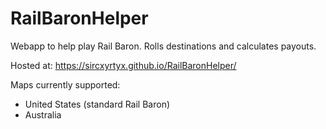 # RailBaronHelper

Webapp to help play Rail Baron. Rolls destinations and calculates payouts.

Hosted at: https://sircxyrtyx.github.io/RailBaronHelper/

Maps currently supported:

- United States (standard Rail Baron)
- Australia

